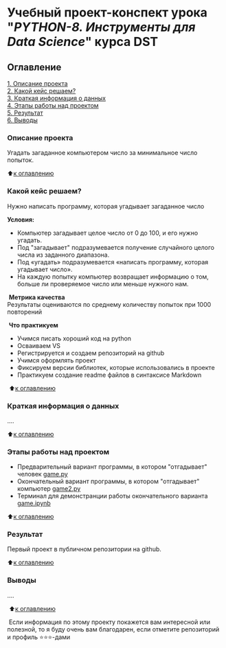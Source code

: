 # Учебный проект-конспект урока "_PYTHON-8. Инструменты для Data Science_" курса DST 

## Оглавление
[1. Описание проекта](#описание-проекта)  
[2. Какой кейс решаем?](#какой-кейс-решаем)  
[3. Краткая информация о данных](#краткая-информация-о-данных)  
[4. Этапы работы над проектом](#этапы-работы-над-проектом)  
[5. Результат](#результат)    
[6. Выводы](#выводы) 
​
### Описание проекта    
Угадать загаданное компьютером число за минимальное число попыток.

:arrow_up:[к оглавлению][1]
​
​
### Какой кейс решаем?    
Нужно написать программу, которая угадывает загаданное число 
​

**Условия:**  
- Компьютер загадывает целое число от 0 до 100, и его нужно угадать. 
- Под "загадывает" подразумевается получение случайного целого числа из заданного диапазона.
- Под «угадать» подразумевается «написать программу, которая угадывает число».
- На каждую попытку компьютер возвращает информацию о том, больше ли проверяемое число или меньше нужного нам.

​
**Метрика качества**     
Результаты оцениваются по среднему количеству попыток при 1000 повторений

​
**Что практикуем**     
- Учимся писать хороший код на python
- Осваиваем VS
- Регистрируется и создаем репозиторий на github
- Учимся оформлять проект
- Фиксируем версии библиотек, которые использовались в проекте
- Практикуем создание readme файлов в синтаксисе Markdown 

​
​:arrow_up:[к оглавлению][1]

### Краткая информация о данных
....
  

:arrow_up:[к оглавлению][1]
​
​
### Этапы работы над проектом  

- Предварительный вариант программы, в котором "отгадывает" человек [game.py](https://github.com/GalaFedorova/SkillFactory2/tree/main/SF_DST/Python-8/game.py)
- Окончательный вариант программы, в котором "отгадывает" компьютер [game2.py](https://github.com/GalaFedorova/SkillFactory2/tree/main/SF_DST/Python-8/game2.py)
- Терминал для демонстранции работы окончательного варианта [game.ipynb](https://github.com/GalaFedorova/SkillFactory2/tree/main/SF_DST/Python-8/game.ipynb)

:arrow_up:[к оглавлению][1]
​
​
### Результат
Первый проект в публичном репозитории на github.
​

:arrow_up:[к оглавлению][1]
​
​
### Выводы 
....

​
:arrow_up:[к оглавлению][1]
​

​
Если информация по этому проекту покажется вам интересной или полезной, то я буду очень вам благодарен, если отметите репозиторий и профиль ⭐️⭐️⭐️-дами

[1]: #оглавление
